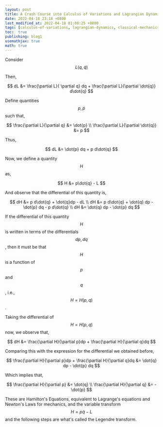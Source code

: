 ```yaml
---
layout: post
title: A Crash Course into Calculus of Variations and Lagrangian Dynamics
date: 2022-04-18 23:18 +0800
last_modified_at: 2022-04-18 01:08:25 +0800
tags: [calculus-of-variations, lagrangian-dynamics, classical-mechanics, mechanics, analytical-mechanics, lagrangians, hamiltonians]
toc:  true
publishing: blog1
usemathjax: true
math: true
---
```


Consider $$ L(q, \dot{q}) $$

Then,

$$
    dL &= \frac{\partial L}{ \partial q} dq + \frac{\partial L}{\partial \dot{q}} d\dot{q}
$$

Define quantities $$ p, \dot{p} $$ such that, 

$$ \frac{\partial L}{\partial q}  &= \dot{p} \\
  \frac{\partial L}{\partial \dot{q}} &= p
$$

Thus,

$$ dL &= \dot{p} dq + p d\dot{q} $$

Now, we define a quantity $$ H $$ as,

$$ H &= p\dot{q} - L $$

And observe that the differential of this quantity is,

$$ dH &= p d\dot{q} + \dot{q}dp - dL \\ 
  dH &= p d\dot{q} + \dot{q} dp - \dot{p} dq - p d\dot{q} \\
  dH &= \dot{q} dp - \dot{p} dq
$$

If the differential of this quantity $$H$$ is written in terms of the differentials $$dp, dq$$, then it must be that $$H$$ is a function of $$p$$ and $$q$$, i.e., $$H = H(p, q)$$.

Taking the differential of $$H = H(p, q)$$ now, we observe that,

$$
  dH &= \frac{\partial H}{\partial p}dp + \frac{\partial H}{\partial q}dq
$$

Comparing this with the expression for the differential we obtained before,

$$
  \frac{\partial H}{\partial p}dp + \frac{\partial H}{\partial q}dq &= \dot{q} dp - \dot{p} dq
$$

Which implies that,

$$
  \frac{\partial H}{\partial p} &= \dot{q} \\
  \frac{\partial H}{\partial q} &= -\dot{p}
$$

These are Hamilton's Equations, equivalent to Lagrange's equations and Newton's Laws for mechanics, and the variable transform $$H = p\dot{q} - L$$ and the following steps are what's called the Legendre transform. 
